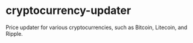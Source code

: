 # cryptocurrency-updater
Price updater for various cryptocurrencies, such as Bitcoin, Litecoin, and Ripple.
